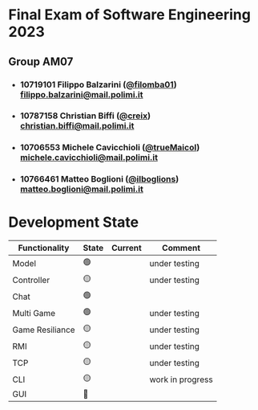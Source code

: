 # Final Exam of Software Engineering 2023
## Group AM07

- ### 10719101 Filippo Balzarini ([@filomba01](https://github.com/filomba01)) filippo.balzarini@mail.polimi.it
- ### 10787158 Christian Biffi ([@creix](https://github.com/creix)) christian.biffi@mail.polimi.it
- ### 10706553 Michele Cavicchioli ([@trueMaicol](https://github.com/trueMaicol)) michele.cavicchioli@mail.polimi.it
- ### 10766461 Matteo Boglioni ([@ilboglions](https://github.com/ilboglions)) matteo.boglioni@mail.polimi.it

# Development State

| Functionality   | State           | Current | Comment          |
|-----------------|-----------------| ---- |------------------|
| Model           | :green_circle:  | | under testing    |
| Controller      | :yellow_circle: | | under testing    |
| Chat            | :green_circle:  | |                  |
| Multi Game      | :green_circle:  | | under testing    |
| Game Resiliance | :yellow_circle: | | under testing    |
| RMI             | :yellow_circle: | | under testing    |
| TCP             | :yellow_circle: | | under testing    |
| CLI             | :yellow_circle: | | work in progress |
| GUI             | :red_circle:    | |                  |

